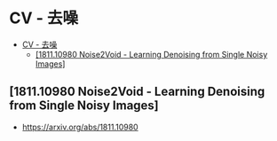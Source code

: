 # CV - 去噪
<!-- TOC -->

- [CV - 去噪](#cv---去噪)
  - [[1811.10980 Noise2Void - Learning Denoising from Single Noisy Images]](#181110980-noise2void---learning-denoising-from-single-noisy-images)

<!-- /TOC -->

## [1811.10980 Noise2Void - Learning Denoising from Single Noisy Images]
- https://arxiv.org/abs/1811.10980


